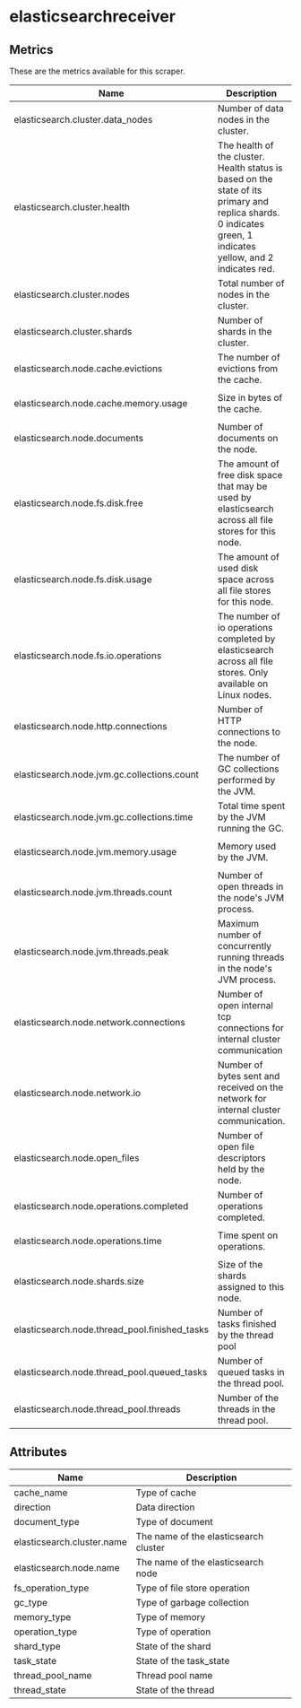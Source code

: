 [comment]: <> (Code generated by mdatagen. DO NOT EDIT.)

# elasticsearchreceiver

## Metrics

These are the metrics available for this scraper.

| Name | Description | Unit | Type | Attributes |
| ---- | ----------- | ---- | ---- | ---------- |
| elasticsearch.cluster.data_nodes | Number of data nodes in the cluster. | {nodes} | Sum(Int) | <ul> </ul> |
| elasticsearch.cluster.health | The health of the cluster. Health status is based on the state of its primary and replica shards. 0 indicates green, 1 indicates yellow, and 2 indicates red.  | {stats} | Gauge(Int) | <ul> </ul> |
| elasticsearch.cluster.nodes | Total number of nodes in the cluster. | {nodes} | Sum(Int) | <ul> </ul> |
| elasticsearch.cluster.shards | Number of shards in the cluster. | {shards} | Sum(Int) | <ul> <li>shard_type</li> </ul> |
| elasticsearch.node.cache.evictions | The number of evictions from the cache. | {evictions} | Sum(Int) | <ul> <li>cache_name</li> </ul> |
| elasticsearch.node.cache.memory.usage | Size in bytes of the cache. | By | Sum(Int) | <ul> <li>cache_name</li> </ul> |
| elasticsearch.node.documents | Number of documents on the node. | {documents} | Sum(Int) | <ul> <li>document_type</li> </ul> |
| elasticsearch.node.fs.disk.free | The amount of free disk space that may be used by elasticsearch across all file stores for this node. | By | Sum(Int) | <ul> </ul> |
| elasticsearch.node.fs.disk.usage | The amount of used disk space across all file stores for this node. | By | Sum(Int) | <ul> </ul> |
| elasticsearch.node.fs.io.operations | The number of io operations completed by elasticsearch across all file stores. Only available on Linux nodes. | {operations} | Sum(Int) | <ul> <li>fs_operation_type</li> </ul> |
| elasticsearch.node.http.connections | Number of HTTP connections to the node. | {connections} | Sum(Int) | <ul> </ul> |
| elasticsearch.node.jvm.gc.collections.count | The number of GC collections performed by the JVM. | {collections} | Sum(Int) | <ul> <li>gc_type</li> </ul> |
| elasticsearch.node.jvm.gc.collections.time | Total time spent by the JVM running the GC. | ms | Sum(Int) | <ul> <li>gc_type</li> </ul> |
| elasticsearch.node.jvm.memory.usage | Memory used by the JVM. | By | Sum(Int) | <ul> <li>memory_type</li> </ul> |
| elasticsearch.node.jvm.threads.count | Number of open threads in the node's JVM process. | {threads} | Sum(Int) | <ul> </ul> |
| elasticsearch.node.jvm.threads.peak | Maximum number of concurrently running threads in the node's JVM process. | {threads} | Gauge(Int) | <ul> </ul> |
| elasticsearch.node.network.connections | Number of open internal tcp connections for internal cluster communication | {connections} | Sum(Int) | <ul> </ul> |
| elasticsearch.node.network.io | Number of bytes sent and received on the network for internal cluster communication. | By | Sum(Int) | <ul> <li>direction</li> </ul> |
| elasticsearch.node.open_files | Number of open file descriptors held by the node. | {files} | Sum(Int) | <ul> </ul> |
| elasticsearch.node.operations.completed | Number of operations completed. | {operations} | Sum(Int) | <ul> <li>operation_type</li> </ul> |
| elasticsearch.node.operations.time | Time spent on operations. | ms | Sum(Int) | <ul> <li>operation_type</li> </ul> |
| elasticsearch.node.shards.size | Size of the shards assigned to this node. | By | Sum(Int) | <ul> </ul> |
| elasticsearch.node.thread_pool.finished_tasks | Number of tasks finished by the thread pool | {tasks} | Sum(Int) | <ul> <li>thread_pool_name</li> <li>task_state</li> </ul> |
| elasticsearch.node.thread_pool.queued_tasks | Number of queued tasks in the thread pool. | {tasks} | Sum(Int) | <ul> <li>thread_pool_name</li> </ul> |
| elasticsearch.node.thread_pool.threads | Number of the threads in the thread pool. | {threads} | Sum(Int) | <ul> <li>thread_state</li> </ul> |

## Attributes

| Name | Description |
| ---- | ----------- |
| cache_name | Type of cache |
| direction | Data direction |
| document_type | Type of document |
| elasticsearch.cluster.name | The name of the elasticsearch cluster |
| elasticsearch.node.name | The name of the elasticsearch node |
| fs_operation_type | Type of file store operation |
| gc_type | Type of garbage collection |
| memory_type | Type of memory |
| operation_type | Type of operation |
| shard_type | State of the shard |
| task_state | State of the task_state |
| thread_pool_name | Thread pool name |
| thread_state | State of the thread |
